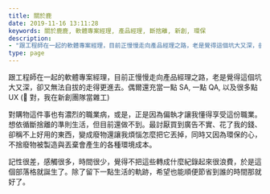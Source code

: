 ```yaml
---
title: 關於鹿
date: 2019-11-16 13:11:28
keywords: 關於鹿鹿, 軟體專案經理, 產品經理, 斷捨離, 新創, 環保
description: 
- "跟工程師在一起的軟體專案經理，目前正慢慢走向產品經理之路，老是覺得這個坑大又深，卻又無法自拔的走得更進去。偶爾還充當一點 SA, 一點 QA, 以及很多點 UX (🤣 對，我在新創團隊當雜工)"
type: page
---
```


跟工程師在一起的軟體專案經理，目前正慢慢走向產品經理之路，老是覺得這個坑大又深，卻又無法自拔的走得更進去。偶爾還充當一點 SA, 一點 QA, 以及很多點 UX (🤣 對，我在新創團隊當雜工)

對購物這件事也有濃烈的職業病，或是，正是因為偏執才讓我懂得享受這份職業。想依循斷捨離的準則生活，但目前還做不到。最討厭買到廣告不實、花了我的錢、卻稱不上好用的東西，變成廢物還讓我煩惱怎麼把它丟掉，同時又因為環保的心，不捨廢物被製造與丟棄會產生的各種環境成本。

記性很差，感觸很多，時間很少，覺得不把這些轉成什麼紀錄起來很浪費，於是這個部落格就誕生了。除了留下一點生活的軌跡，希望也能順便節省到誰的時間那就好了。

